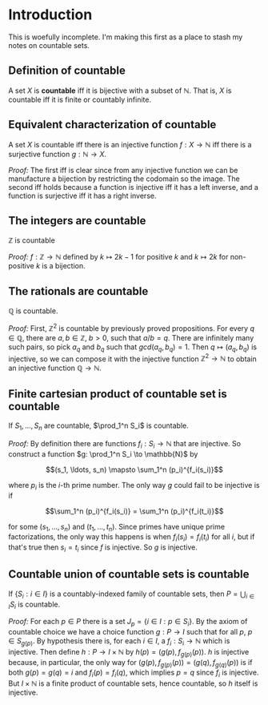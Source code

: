# Introduction
This is woefully incomplete. I'm making this first as a place to stash my notes on countable sets.


## Definition of countable
A set $X$ is **countable** iff it is bijective with a subset of $\mathbb{N}$. That is, $X$ is countable iff it is finite or countably infinite.

## Equivalent characterization of countable
A set $X$ is countable iff there is an injective function $f: X \to \mathbb{N}$ iff there is a surjective function $g: \mathbb{N} \to X$.

*Proof:* The first iff is clear since from any injective function we can be manufacture a bijection by restricting the codomain so the image. The second iff holds because a function is injective iff it has a left inverse, and a function is surjective iff it has a right inverse.

## The integers are countable
$\mathbb{Z}$ is countable

*Proof:* $f: \mathbb{Z} \to \mathbb{N}$ defined by $k \mapsto 2k - 1$ for positive $k$ and $k \mapsto 2k$ for non-positive $k$ is a bijection.

## The rationals are countable
$\mathbb{Q}$ is countable.

*Proof:* First, $\mathbb{Z}^2$ is countable by previously proved propositions. For every $q \in \mathbb{Q}$, there are $a, b \in \mathbb{Z}$, $b > 0$, such that $a/b = q$. There are infinitely many such pairs, so pick $a_q$ and $b_q$ such that $gcd(a_q, b_q) = 1$. Then $q \mapsto (a_q, b_q)$ is injective, so we can compose it with the injective function $\mathbb{Z}^2 \to \mathbb{N}$ to obtain an injective function $\mathbb{Q} \to \mathbb{N}$.


## Finite cartesian product of countable set is countable
If $S_1, \ldots, S_n$ are countable, $\prod_1^n S_i$ is countable.

*Proof:* By definition there are functions $f_i: S_i \to \mathbb{N}$ that are injective. So construct a function $g: \prod_1^n S_i \to \mathbb{N}$ by

$$(s_1, \ldots, s_n) \mapsto \sum_1^n (p_i)^{f_i(s_i)}$$

where $p_i$ is the $i$-th prime number. The only way $g$ could fail to be injective is if

$$\sum_1^n (p_i)^{f_i(s_i)} = \sum_1^n (p_i)^{f_i(t_i)}$$

for some $(s_1, \ldots, s_n)$ and $(t_1, \ldots, t_n)$. Since primes have unique prime factorizations, the only way this happens is when $f_i(s_i) = f_i(t_i)$ for all $i$, but if that's true then $s_i = t_i$ since $f$ is injective. So $g$ is injective.


## Countable union of countable sets is countable
If $\{S_i : i \in I\}$ is a countably-indexed family of countable sets, then $P = \bigcup_{i \in I} S_i$ is countable.

*Proof:* For each $p \in P$ there is a set $J_p = \{i \in I : p \in S_i\}$. By the axiom of countable choice we have a choice function $g: P \to I$ such that for all $p$, $p \in S_{g(p)}$. By hypothesis there is, for each $i \in I$, a $f_i: S_i \to \mathbb{N}$ which is injective. Then define $h: P \to I \times \mathbb{N}$ by $h(p) = (g(p), f_{g(p)}(p))$. $h$ is injective because, in particular, the only way for $(g(p), f_{g(p)}(p)) = (g(q), f_{g(q)}(p))$ is if both $g(p) = g(q) = i$ and $f_i(p) = f_i(q)$, which implies $p = q$ since $f_i$ is injective. But $I \times \mathbb{N}$ is a finite product of countable sets, hence countable, so $h$ itself is injective.


